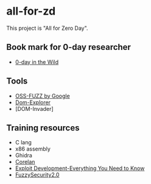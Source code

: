 # all-for-zd
This project is "All for Zero Day".

## Book mark for 0-day researcher
- [0-day in the Wild](https://docs.google.com/spreadsheets/d/1lkNJ0uQwbeC1ZTRrxdtuPLCIl7mlUreoKfSIgajnSyY/edit?gid=0#gid=0)

## Tools
- [OSS-FUZZ by Google](https://github.com/google/oss-fuzz)
- [Dom-Explorer](https://yeswehack.github.io/Dom-Explorer/dom-explorer)
- [DOM-Invader]

## Training resources
- C lang
- x86 assembly
- Ghidra
- [Corelan](https://www.corelan.be/)
- [Exploit Development-Everything You Need to Know](https://null-byte.wonderhowto.com/how-to/exploit-development-everything-you-need-know-0167801/)
- [FuzzySecurity2.0](http://www.fuzzysecurity.com/)
